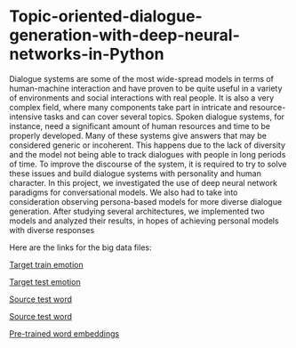# Topic-oriented-dialogue-generation-with-deep-neural-networks-in-Python

Dialogue systems are some of the most wide-spread models in terms of human-machine interaction and have proven to be quite useful in a variety of environments and social interactions with real people. It is also a very complex field, where many components take part in intricate and resource-intensive tasks and can cover several topics. Spoken dialogue systems, for instance, need a significant amount of human resources and time to be properly developed. Many of these systems give answers that may be considered generic or incoherent. This happens due to the lack of diversity and the model not being able to track dialogues with people in long periods of time. To improve the discourse of the system, it is required to try to solve these issues and build dialogue systems with personality and human character. In this project, we investigated the use of deep neural network paradigms for conversational models. We also had to take into consideration observing persona-based models for more diverse dialogue generation. After studying several architectures, we implemented two models and analyzed their results, in hopes of achieving personal models with diverse responses

Here are the links for the big data files:

[Target train emotion](https://drive.google.com/file/d/1h1Tua_ljyG3XGnDxpe6eQHoFl-QD51aw/view?usp=sharing)

[Target test emotion](https://drive.google.com/file/d/1gowALVEUtlwHWVufUlHxe2BBk1dmv0TX/view?usp=sharing)

[Source test word](https://drive.google.com/file/d/1LROJ2pd8pxg3lw41FZQCHdj7inIHO41X/view?usp=sharing)

[Source test word](https://drive.google.com/file/d/1sKFylfzQDGeq7euZLvj5MEKLTrM7osIt/view?usp=sharing)

[Pre-trained word embeddings](https://dl.fbaipublicfiles.com/fasttext/vectors-crawl/cc.en.300.vec.gz)
